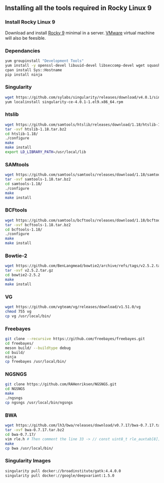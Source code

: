 ## Installing all the tools required in Rocky Linux 9
### Install Rocky Linux 9
Download and install [Rocky 9](https://rockylinux.org/download/) minimal in a server. [VMware](https://www.vmware.com/) virtual machine will also be feesible.

### Dependancies
```bash
yum groupinstall "Development Tools"
yum install -y openssl-devel libuuid-devel libseccomp-devel wget squashfs-tools go go-devel python-pip bzip2 bzip2-devel ncurses-devel curl libcurl libcurl-devel cpan
cpan install Sys::Hostname
pip install ninja
```

### Singularity
```bash
wget https://github.com/sylabs/singularity/releases/download/v4.0.1/singularity-ce-4.0.1-1.el9.x86_64.rpm
yum localinstall singularity-ce-4.0.1-1.el9.x86_64.rpm
```

### htslib
```bash
wget https://github.com/samtools/htslib/releases/download/1.18/htslib-1.18.tar.bz2
tar -xvf htslib-1.18.tar.bz2 
cd htslib-1.18/
./configure
make
make install
export LD_LIBRARY_PATH=/usr/local/lib
```

### SAMtools
```bash
wget https://github.com/samtools/samtools/releases/download/1.18/samtools-1.18.tar.bz2
tar -xvf samtools-1.18.tar.bz2 
cd samtools-1.18/
./configure
make
make install
```

### BCFtools
```bash
wget https://github.com/samtools/bcftools/releases/download/1.18/bcftools-1.18.tar.bz2
tar -xvf bcftools-1.18.tar.bz2 
cd bcftools-1.18/
./configure
make
make install
```

### Bowtie-2
```bash
wget https://github.com/BenLangmead/bowtie2/archive/refs/tags/v2.5.2.tar.gz
tar -xvf v2.5.2.tar.gz 
cd bowtie2-2.5.2
make
make install
```

### VG
```bash
wget https://github.com/vgteam/vg/releases/download/v1.51.0/vg
chmod 755 vg
cp vg /usr/local/bin/
```

### Freebayes
```bash
git clone --recursive https://github.com/freebayes/freebayes.git
cd freebayes/
meson build/ --buildtype debug
cd build/
ninja
cp freebayes /usr/local/bin/
```

### NGSNGS
```bash
git clone https://github.com/RAHenriksen/NGSNGS.git
cd NGSNGS
make
./ngsngs 
cp ngsngs /usr/local/bin/ngsngs
```

### BWA
```bash
wget https://github.com/lh3/bwa/releases/download/v0.7.17/bwa-0.7.17.tar.bz2
tar -xvf bwa-0.7.17.tar.bz2 
cd bwa-0.7.17/
vim rle.h # Then comment the line 33 -> // const uint8_t rle_auxtab[8];
make
cp bwa /usr/local/bin/
```

### Singularity Images
```bash
singularity pull docker://broadinstitute/gatk:4.4.0.0
singularity pull docker://google/deepvariant:1.5.0
```
